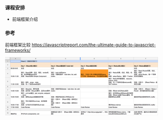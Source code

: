 ### 课程安排

- 前端框架介绍


### 参考
前端框架比较 https://javascriptreport.com/the-ultimate-guide-to-javascript-frameworks/


![2018年应届生入职后培训课程设计-Week2](/images/week2.png)